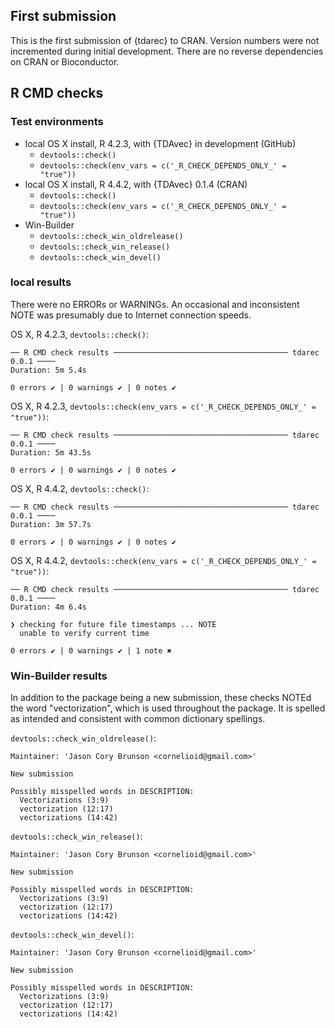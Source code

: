 ## First submission

This is the first submission of {tdarec} to CRAN.
Version numbers were not incremented during initial development.
There are no reverse dependencies on CRAN or Bioconductor.

## R CMD checks

### Test environments

* local OS X install, R 4.2.3, with {TDAvec} in development (GitHub)
  * `devtools::check()`
  * `devtools::check(env_vars = c('_R_CHECK_DEPENDS_ONLY_' = "true"))`
* local OS X install, R 4.4.2, with {TDAvec} 0.1.4 (CRAN)
  * `devtools::check()`
  * `devtools::check(env_vars = c('_R_CHECK_DEPENDS_ONLY_' = "true"))`
* Win-Builder
  * `devtools::check_win_oldrelease()`
  * `devtools::check_win_release()`
  * `devtools::check_win_devel()`

### local results

There were no ERRORs or WARNINGs.
An occasional and inconsistent NOTE was presumably due to Internet connection speeds.

OS X, R 4.2.3, `devtools::check()`:

```
── R CMD check results ─────────────────────────────────────── tdarec 0.0.1 ────
Duration: 5m 5.4s

0 errors ✔ | 0 warnings ✔ | 0 notes ✔
```

OS X, R 4.2.3, `devtools::check(env_vars = c('_R_CHECK_DEPENDS_ONLY_' = "true"))`:

```
── R CMD check results ─────────────────────────────────────── tdarec 0.0.1 ────
Duration: 5m 43.5s

0 errors ✔ | 0 warnings ✔ | 0 notes ✔
```

OS X, R 4.4.2, `devtools::check()`:

```
── R CMD check results ─────────────────────────────────────── tdarec 0.0.1 ────
Duration: 3m 57.7s

0 errors ✔ | 0 warnings ✔ | 0 notes ✔
```

OS X, R 4.4.2, `devtools::check(env_vars = c('_R_CHECK_DEPENDS_ONLY_' = "true"))`:

```
── R CMD check results ─────────────────────────────────────── tdarec 0.0.1 ────
Duration: 4m 6.4s

❯ checking for future file timestamps ... NOTE
  unable to verify current time

0 errors ✔ | 0 warnings ✔ | 1 note ✖
```

### Win-Builder results

In addition to the package being a new submission, these checks NOTEd the word "vectorization", which is used throughout the package. It is spelled as intended and consistent with common dictionary spellings.

`devtools::check_win_oldrelease()`:

```
Maintainer: 'Jason Cory Brunson <cornelioid@gmail.com>'

New submission

Possibly misspelled words in DESCRIPTION:
  Vectorizations (3:9)
  vectorization (12:17)
  vectorizations (14:42)
```

`devtools::check_win_release()`:

```
Maintainer: 'Jason Cory Brunson <cornelioid@gmail.com>'

New submission

Possibly misspelled words in DESCRIPTION:
  Vectorizations (3:9)
  vectorization (12:17)
  vectorizations (14:42)
```

`devtools::check_win_devel()`:

```
Maintainer: 'Jason Cory Brunson <cornelioid@gmail.com>'

New submission

Possibly misspelled words in DESCRIPTION:
  Vectorizations (3:9)
  vectorization (12:17)
  vectorizations (14:42)
```

